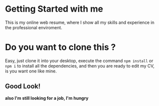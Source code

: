 # Getting Started with me

This is my online web resume, where I show all my skills and experience in the professional enviroment.

# Do you want to clone this ?

Easy, just clone it into your desktop, execute the command `npm install` or `npm i` to install all the dependencies, and then you are ready to edit my CV, is you want one like mine.

## Good Look!

__also I'm still looking for a job, I'm hungry__